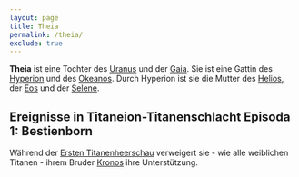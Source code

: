 ```yaml
---
layout: page
title: Theia
permalink: /theia/
exclude: true
---
```


**Theia** ist eine Tochter des [Uranus](/uranus/) und der [Gaia](/gaia/). Sie ist eine Gattin des [Hyperion](/hyperion/) und des [Okeanos](/okeanos/). Durch Hyperion ist sie die Mutter des [Helios](/helios/), der [Eos](/eos/) und der [Selene](/selene/).

## Ereignisse in Titaneion-Titanenschlacht Episoda 1: Bestienborn

Während der [Ersten Titanenheerschau](/erste-titanenheerschau/) verweigert sie - wie alle weiblichen Titanen - ihrem Bruder [Kronos](/kronos/) ihre Unterstützung.
